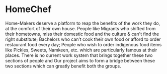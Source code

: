 # HomeChef
Home-Makers deserve a platform to reap the benefits of the work they do, at the comfort of their own house. People like Migrants who shifted from their hometowns, miss their domestic food and the culture & can't find the right substitute; Bachelors who can’t cook their own food or afford to order restaurant food every day; People who wish to order indigenous food items like Pickles, Sweets, Namkeen, etc. which are particularly famous at their places. There is no current work system that brings together these two sections of people and Our project aims to form a bridge between these two sections which can greatly benefit both the groups.
